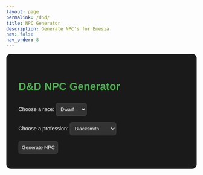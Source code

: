 ```yaml
---
layout: page
permalink: /dnd/
title: NPC Generator
description: Generate NPC's for Emesia
nav: false
nav_order: 8
---
```


<style>
  :root {
    --bg: #1a1a1a;
    --card-bg: #2a2a2a;
    --text: #f4f4f4;
    --accent: #4caf50;
    --button-bg: #333;
    --button-hover: #555;
  }

  #npc-generator {
    font-family: Arial, sans-serif;
    padding: 2rem;
    max-width: 600px;
    margin: auto;
    background: var(--bg);
    border-radius: 12px;
    color: var(--text);
  }

  select, button {
    margin: 0.5rem 0;
    padding: 0.5rem;
    background: var(--button-bg);
    color: var(--text);
    border: 1px solid #444;
    border-radius: 6px;
  }

  button:hover {
    background: var(--button-hover);
    cursor: pointer;
  }

  .npc-card {
    background: var(--card-bg);
    border-radius: 8px;
    padding: 1rem;
    margin-top: 1rem;
    box-shadow: 0 2px 5px rgba(0,0,0,0.3);
    color: var(--text);
  }

  h1, h2 {
    color: var(--accent);
  }
</style>

<div id="npc-generator">
  <h1>D&D NPC Generator</h1>
  <label for="race">Choose a race:</label>
  <select id="race">
    <option value="dwarf">Dwarf</option>
    <option value="elf">Elf</option>
    <option value="human">Human</option>
    <option value="halfElf">Half-Elf</option>
    <option value="hobbit">Hobbit</option>
    <option value="goblin">Goblin</option>
  </select>

  <br>
  <label for="profession">Choose a profession:</label>
  <select id="profession">
    <option value="blacksmith">Blacksmith</option>
    <option value="wizard">Wizard</option>
    <option value="merchant">Merchant</option>
    <option value="thief">Thief</option>
    <option value="bard">Bard</option>
    <option value="cleric">Cleric</option>
    <option value="ranger">Ranger</option>
    <option value="alchemist">Alchemist</option>
    <option value="archer">Archer</option>
    <option value="assassin">Assassin</option>
    <option value="barbarian">Barbarian</option>
    <option value="beastmaster">Beastmaster</option>
    <option value="blackguard">Blackguard</option>
    <option value="captain">Captain</option>
    <option value="cartographer">Cartographer</option>
    <option value="conjuror">Conjuror</option>
    <option value="courier">Courier</option>
    <option value="cook">Cook</option>
    <option value="druid">Druid</option>
    <option value="enchanter">Enchanter</option>
    <option value="fletcher">Fletcher</option>
    <option value="gladiator">Gladiator</option>
    <option value="healer">Healer</option>
    <option value="herbalist">Herbalist</option>
    <option value="historian">Historian</option>
    <option value="hunter">Hunter</option>
    <option value="innkeeper">Innkeeper</option>
    <option value="jester">Jester</option>
    <option value="knight">Knight</option>
    <option value="locksmith">Locksmith</option>
    <option value="mage">Mage</option>
    <option value="monk">Monk</option>
    <option value="navigator">Navigator</option>
    <option value="paladin">Paladin</option>
    <option value="pirate">Pirate</option>
    <option value="plague-doctor">Plague Doctor</option>
    <option value="priest">Priest</option>
    <option value="scout">Scout</option>
    <option value="sellsword">Sellsword</option>
    <option value="shaman">Shaman</option>
    <option value="squire">Squire</option>
    <option value="tinker">Tinker</option>
    <option value="trapper">Trapper</option>
    <option value="vagabond">Vagabond</option>
    <option value="vintner">Vintner</option>
    <option value="warlock">Warlock</option>
    <option value="watchman">Watchman</option>
    <option value="weaver">Weaver</option>
    <option value="random">Random</option>
    </select>


  <br>
  <button onclick="generateNPC()">Generate NPC</button>

  <div id="npcResult" class="npc-card" style="display:none;"></div>
</div>

<script>
  const nameLists = {};
  const lastNameLists = {};
  const personalities = [
    'ambitious',
    'apathetic',
    'arrogant',
    'articulate',
    'awkward',
    'boastful',
    'bold',
    'brave',
    'brooding',
    'calm',
    'carefree',
    'charismatic',
    'cheerful',
    'clever',
    'clumsy',
    'compassionate',
    'courageous',
    'cowardly',
    'coy',
    'cruel',
    'cunning',
    'curious',
    'cynical',
    'decisive',
    'dedicated',
    'diplomatic',
    'dreamy',
    'driven',
    'eccentric',
    'empathetic',
    'energetic',
    'enigmatic',
    'fierce',
    'flirtatious',
    'focused',
    'forgetful',
    'friendly',
    'generous',
    'gentle',
    'grumpy',
    'gullible',
    'hardy',
    'haughty',
    'heroic',
    'honest',
    'hopeful',
    'hot-headed',
    'humble',
    'idealistic',
    'impulsive',
    'inquisitive',
    'intense',
    'intuitive',
    'jaded',
    'jovial',
    'judgmental',
    'kind',
    'lazy',
    'loyal',
    'melancholic',
    'methodical',
    'mischievous',
    'moody',
    'mysterious',
    'naive',
    'nervous',
    'noble',
    'obsessive',
    'optimistic',
    'ornery',
    'outspoken',
    'paranoid',
    'patient',
    'peaceful',
    'persistent',
    'pessimistic',
    'playful',
    'polite',
    'pragmatic',
    'protective',
    'quiet',
    'rash',
    'reckless',
    'reliable',
    'reserved',
    'resourceful',
    'romantic',
    'rude',
    'sarcastic',
    'scheming',
    'secretive',
    'selfish',
    'serious',
    'shy',
    'silly',
    'sly',
    'snarky',
    'stoic',
    'stubborn',
    'superstitious',
    'suspicious',
    'sweet',
    'tactful',
    'tenacious',
    'thoughtful',
    'timid',
    'trusting',
    'vengeful',
    'wise',
    'witty',
    'zealous'
  ];
  const quirks = [
    'hums constantly',
    'has a pet mouse',
    'speaks in rhymes',
    'collects shiny stones',
    'obsessed with soup',
    'always wears a hat',
    'afraid of ducks',
    'taps their foot when nervous',
    'never goes anywhere without a book',
    'has an odd obsession with mirrors',
    'collects feathers from different birds',
    'always quotes ancient texts',
    'talks to animals',
    'loves to dance but has two left feet',
    'sings to plants to help them grow',
    'writes cryptic notes to themselves',
    'never leaves home without a lucky charm',
    'is always late for everything',
    'has a pet rock they carry everywhere',
    'hates the color green',
    'loves to carve intricate patterns into wood',
    'obsessed with collecting keys',
    'speaks in a whisper most of the time',
    'always has a pocket full of breadcrumbs',
    'spends hours staring at the sky',
    'is terrified of thunder',
    'can’t stand the sound of loud noises',
    'writes secret messages in their journal',
    'always carries a candle, even in daylight',
    'is convinced they have a twin somewhere',
    'has a collection of mismatched socks',
    'refuses to eat anything blue',
    'has an extremely high tolerance for spicy food',
    'never travels without a lucky coin',
    'wears mismatched shoes on purpose',
    'has a fear of mirrors',
    'constantly draws on their hands',
    'only speaks in riddles',
    'is convinced that their reflection is following them',
    'collects old coins from around the world',
    'often forgets where they put things',
    'can’t sleep without a lullaby',
    'is always looking for hidden messages in signs',
    'speaks to plants and insists they talk back',
    'has a secret love for playing pranks',
    'pauses to count steps before entering a building',
    'collects empty bottles from various locations',
    'always picks up fallen feathers',
    'wears a mask even in the most mundane situations',
    'always seems to be lost in thought',
    'speaks in an ancient dialect no one understands',
    'knows all the lyrics to old songs',
    'talks to inanimate objects',
    'refuses to walk in a straight line',
    'can never make a decision without flipping a coin',
    'always makes weird noises when they think',
    'insists on eating food in a specific order',
    'is always talking about their dreams',
    'is afraid of small, insignificant things',
    'has a constant desire to rearrange things',
    'always wears mismatched gloves',
    'writes down everything in a secret code',
    'keeps a collection of locks and keys',
    'can’t resist touching anything shiny',
    'is afraid of shadows',
    'talks to strangers like they’re old friends',
    'is addicted to collecting old maps',
    'speaks with their hands a lot',
    'always keeps a handkerchief with them',
    'has a strange affection for clouds',
    'has a knack for accidentally breaking things',
    'can’t stop laughing at their own jokes',
    'believes they’re cursed by a mischievous spirit',
    'refuses to walk under ladders',
    'has a collection of strange hats',
    'writes poetry about everyday objects',
    'never sleeps without a blanket over their head',
    'is obsessed with keeping everything in perfect symmetry',
    'loves to make random sound effects',
    'insists on wearing only one color at a time',
    'collects broken mirrors',
    'keeps a lucky rabbit’s foot they swear brings them good fortune',
    'has a secret stash of candles they hoard',
    'always carries around a tiny notebook',
    'has a special song they hum when stressed',
    'believes in aliens',
    'is terrified of all insects, no matter how small',
    'cannot stop tapping their fingers',
    'collects antique figurines',
    'always looks for hidden treasure wherever they go',
    'spends too much time studying the stars',
    'is terrified of the dark but refuses to use a light source',
    'has an odd attachment to an old, beaten-up book',
    'obsesses over small details and can’t stop fixing them',
    'can’t make eye contact for more than a few seconds',
    'loves to make extravagant entrances',
    'insists on adding “-ington” to the end of their name',
    'talks to their reflection in the water',
    'can never say no to free food',
    'spends too much time organizing their things',
    'has a weird fascination with shoes',
    'refuses to step on cracks in the pavement',
    'always hums when they’re happy',
    'talks to themselves when they’re thinking',
    'has a secret identity they pretend to be',
    'always looks for signs in nature',
    'can’t walk past a bakery without buying something',
    'has a secret love for wearing scarves',
    'talks to the moon like it’s their best friend',
    'can never sit still for too long',
    'keeps a collection of old scrolls with unknown writing on them'
  ];

  const professions = [
    'blacksmith', 'wizard', 'merchant', 'thief', 'bard', 'cleric', 'ranger', 'alchemist',
    'archer', 'assassin', 'barbarian', 'beastmaster', 'blackguard', 'captain', 'cartographer',
    'conjuror', 'courier', 'cook', 'druid', 'enchanter', 'fletcher', 'gladiator', 'healer',
    'herbalist', 'historian', 'hunter', 'innkeeper', 'jester', 'knight', 'locksmith', 'mage',
    'monk', 'navigator', 'paladin', 'pirate', 'plague-doctor', 'priest', 'scout', 'sellsword',
    'shaman', 'squire', 'tinker', 'trapper', 'vagabond', 'vintner', 'warlock', 'watchman', 'weaver'
    ];

    function randomFromArray(arr) {
    return arr[Math.floor(Math.random() * arr.length)];
    }

  function randomFromArray(arr) {
    return arr[Math.floor(Math.random() * arr.length)];
  }

  async function loadNames(race) {
    if (!nameLists[race]) {
      try {
        const response = await fetch(`/assets/dndGenLists/names/${race}.txt`);
        if (!response.ok) throw new Error('Failed to fetch names');
        const text = await response.text();
        nameLists[race] = text.split('\n').map(name => name.trim()).filter(name => name.length > 0);
      } catch (err) {
        console.error(err);
        alert(`Could not load names for ${race}`);
        nameLists[race] = ['Nameless'];
      }
    }
  }

  async function loadLastNames(race) {
    if (!lastNameLists[race]) {
      try {
        const response = await fetch(`/assets/dndGenLists/lastNames/${race}.txt`);
        if (!response.ok) throw new Error('Failed to fetch names');
        const text = await response.text();
        nameLists[race] = text.split('\n').map(name => name.trim()).filter(name => name.length > 0);
      } catch (err) {
        console.error(err);
        alert(`Could not load names for ${race}`);
        nameLists[race] = ['Nameless'];
      }
    }
  }

  async function generateNPC() {
    const race = document.getElementById('race').value;
    const profession = document.getElementById('profession').value;

    // If 'random' is selected, choose a random profession
    const selectedProfession = profession === 'random' ? randomFromArray(professions) : profession;

    await loadNames(race);
    await loadLastNames(race);
    const names = nameLists[race];
    const lastNames = lastNameLists[race];
    const name = randomFromArray(names);
    const lastName = randomFromArray(lastNames);

    let age;
    switch (race) {
      case 'elf': age = Math.floor(Math.random() * 3982) + 18; break;
      case 'dwarf': age = Math.floor(Math.random() * 483) + 18; break;
      case 'halfElf': age = Math.floor(Math.random() * 12) + 15; break;
      case 'goblin': age = Math.floor(Math.random() * 38) + 8; break;
      case 'hobbit': age = Math.floor(Math.random() * 60) + 18; break;
      case 'human':
      default: age = Math.floor(Math.random() * 82) + 18; break;
    }

    let birthPlaces;
    switch (race) {
      case 'elf':
        birthPlaces = ['ElderGrove','Evergrove','Iilyseum','Hellivita','Hellivita','Hellivita'];
        break;
      case 'dwarf':
        birthPlaces = ['Twon','Omber','Garret','Traust','Bonrith','Garret','Omber'];
        break;
      case 'hobbit':
        birthPlaces = ['Twon','Omber','Garret','Traust','Harnford','Bonrith','Harnford','Umbra Hills'];
        break;
      case 'halfElf':
        birthPlaces = ['Evergrove','Twon','Shrift','Bonrith'];
        break;
      case 'human':
      default:
        birthPlaces = ['Twon','Omber','Garret','Bonrith','Traust','Free Cities','Ivory Isles','Umbra Hills','Khari Desert','Stamford'];
        break;
    }

    const birthPlace = randomFromArray(birthPlaces);
    const personality = randomFromArray(personalities);
    const quirk = randomFromArray(quirks);

    const npcHTML = `
      <h2>${name} ${lastName}</h2>
      <p><strong>Race:</strong> ${race.charAt(0).toUpperCase() + race.slice(1)}</p>
      <p><strong>Profession:</strong> ${profession.charAt(0).toUpperCase() + profession.slice(1)}</p>
      <p><strong>Age:</strong> ${age}</p>
      <p><strong>Birth Place:</strong> ${birthPlace}</p>
      <p><strong>Personality:</strong> ${personality}</p>
      <p><strong>Quirk:</strong> ${quirk}</p>
    `;

    const npcDiv = document.getElementById('npcResult');
    npcDiv.innerHTML = npcHTML;
    npcDiv.style.display = 'block';
  }
</script>
